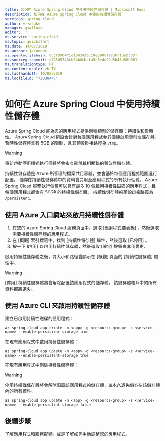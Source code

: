 ```yaml
---
title: 如何在 Azure Spring Cloud 中使用持續性儲存體 | Microsoft Docs
description: 如何在 Azure Spring Cloud 中使用持續性儲存體
services: spring-cloud
author: v-vasuke
manager: gwallace
editor: ''
ms.service: spring-cloud
ms.topic: quickstart
ms.date: 10/07/2019
ms.author: jeconnoc
ms.openlocfilehash: 8c57698471d1363438c10e5806f9ed6f1da5333f
ms.sourcegitcommit: d773b5743cb54b8cbcfa5c5e4d21d5b45a58b081
ms.translationtype: HT
ms.contentlocale: zh-TW
ms.lasthandoff: 10/08/2019
ms.locfileid: "72038447"
---
```

# <a name="how-to-use-persistent-storage-in-azure-spring-cloud"></a>如何在 Azure Spring Cloud 中使用持續性儲存體

Azure Spring Cloud 能為您的應用程式提供兩種類型的儲存體：持續性和暫時性。  Azure Spring Cloud 預設會針對每個應用程式執行個體啟用暫時性儲存體。 暫時性儲存體具有 5GB 的限制，且其預設掛接路徑為 `/tmp`。

> [!WARNING]
> 重新啟動應用程式執行個體將會永久刪除其相關聯的暫時性儲存體。

持續性儲存體是 Azure 所管理的檔案共用容器，並會基於每個應用程式範圍進行配置。 儲存在持續性儲存體中的資料會共用至應用程式的所有執行個體。 Azure Spring Cloud 服務執行個體可以具有最多 10 個啟用持續性磁碟的應用程式，且每個應用程式都會有 50GB 的持續性儲存體。 持續性儲存體的預設掛接路徑為 `/persistent`。

## <a name="enable-persistent-storage-using-the-azure-portal"></a>使用 Azure 入口網站來啟用持續性儲存體

1. 在您的 Azure Spring Cloud 服務頁面中，選取 [應用程式儀表板]  ，然後選取需要持續性儲存體的應用程式。
1. 在 [概觀]  索引標籤中，找到 [持續性儲存體]  屬性，然後選取 [已停用]  。
1. 按一下 [啟用]  以啟用持續性儲存體，然後選取 [確定]  按鈕來套用變更。

啟用持續性儲存體之後，其大小和路徑會顯示在 [概觀]  頁面的 [持續性儲存體]  屬性中。

> [!WARNING]
> [停用]  持續性儲存體將會解除配置該應用程式的儲存體。  該儲存體帳戶中的所有資料都將遺失。 

## <a name="enable-persistent-storage-using-the-azure-cli"></a>使用 Azure CLI 來啟用持續性儲存體

建立已啟用持續性磁碟的應用程式：
 
```azurecli
az spring-cloud app create -n <app> -g <resource-group> -s <service-name> --enable-persistent-storage true
```

在現有應用程式中啟用持續性儲存體：

```azurecli
az spring-cloud app update -n <app> -g <resource-group> -s <service-name> --enable-persistent-storage true
```

在現有應用程式中刪除持續性儲存體：

> [!WARNING]
> 停用持續性儲存體將會解除配置該應用程式的儲存體，並永久遺失儲存在該儲存體內的所有資料。 

```azurecli
az spring-cloud app update -n <app> -g <resource-group> -s <service-name> --enable-persistent-storage false
```

## <a name="next-steps"></a>後續步驟

了解[應用程式和服務配額](spring-cloud-quotas.md)，或是了解如何[手動調整您的應用程式](spring-cloud-tutorial-scale-manual.md)。